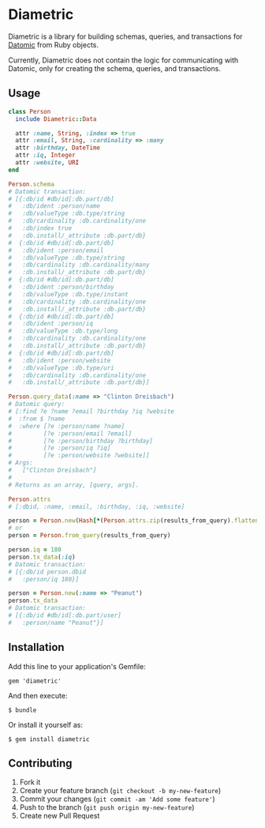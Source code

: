 # Diametric

Diametric is a library for building schemas, queries, and transactions for
[Datomic][] from Ruby objects.

Currently, Diametric does not contain the logic for communicating with Datomic,
only for creating the schema, queries, and transactions.

## Usage

```ruby
class Person
  include Diametric::Data

  attr :name, String, :index => true
  attr :email, String, :cardinality => :many
  attr :birthday, DateTime
  attr :iq, Integer
  attr :website, URI
end

Person.schema
# Datomic transaction:
# [{:db/id #db/id[:db.part/db]
#   :db/ident :person/name
#   :db/valueType :db.type/string
#   :db/cardinality :db.cardinality/one
#   :db/index true
#   :db.install/_attribute :db.part/db}
#  {:db/id #db/id[:db.part/db]
#   :db/ident :person/email
#   :db/valueType :db.type/string
#   :db/cardinality :db.cardinality/many
#   :db.install/_attribute :db.part/db}
#  {:db/id #db/id[:db.part/db]
#   :db/ident :person/birthday
#   :db/valueType :db.type/instant
#   :db/cardinality :db.cardinality/one
#   :db.install/_attribute :db.part/db}
#  {:db/id #db/id[:db.part/db]
#   :db/ident :person/iq
#   :db/valueType :db.type/long
#   :db/cardinality :db.cardinality/one
#   :db.install/_attribute :db.part/db}
#  {:db/id #db/id[:db.part/db]
#   :db/ident :person/website
#   :db/valueType :db.type/uri
#   :db/cardinality :db.cardinality/one
#   :db.install/_attribute :db.part/db}]

Person.query_data(:name => "Clinton Dreisbach")
# Datomic query:
# [:find ?e ?name ?email ?birthday ?iq ?website
#  :from $ ?name
#  :where [?e :person/name ?name]
#         [?e :person/email ?email]
#         [?e :person/birthday ?birthday]
#         [?e :person/iq ?iq]
#         [?e :person/website ?website]]
# Args:
#   ["Clinton Dreisbach"]
#
# Returns as an array, [query, args].

Person.attrs
# [:dbid, :name, :email, :birthday, :iq, :website]

person = Person.new(Hash[*(Person.attrs.zip(results_from_query).flatten)])
# or
person = Person.from_query(results_from_query)

person.iq = 180
person.tx_data(:iq)
# Datomic transaction:
# [{:db/id person.dbid
#   :person/iq 180}]

person = Person.new(:name => "Peanut")
person.tx_data
# Datomic transaction:
# [{:db/id #db/id[:db.part/user]
#   :person/name "Peanut"}]
```


## Installation

Add this line to your application's Gemfile:

    gem 'diametric'

And then execute:

    $ bundle

Or install it yourself as:

    $ gem install diametric

## Contributing

1. Fork it
2. Create your feature branch (`git checkout -b my-new-feature`)
3. Commit your changes (`git commit -am 'Add some feature'`)
4. Push to the branch (`git push origin my-new-feature`)
5. Create new Pull Request

[Datomic]: http://www.datomic.com
